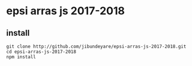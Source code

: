 # epsi arras js 2017-2018

## install

    git clone http://github.com/jibundeyare/epsi-arras-js-2017-2018.git
    cd epsi-arras-js-2017-2018
    npm install
